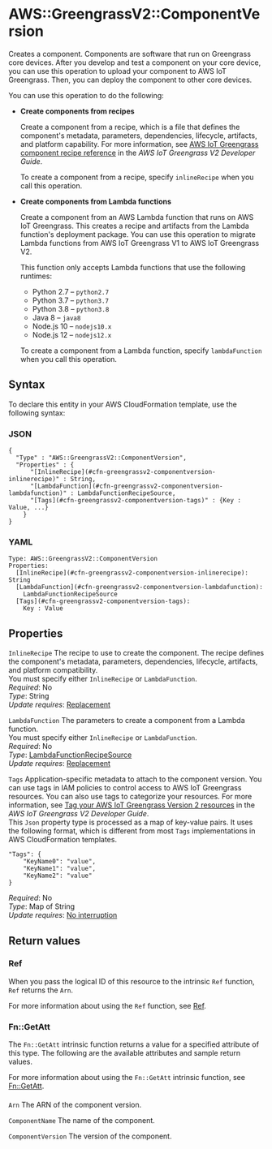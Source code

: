 # AWS::GreengrassV2::ComponentVersion<a name="aws-resource-greengrassv2-componentversion"></a>

Creates a component\. Components are software that run on Greengrass core devices\. After you develop and test a component on your core device, you can use this operation to upload your component to AWS IoT Greengrass\. Then, you can deploy the component to other core devices\.

You can use this operation to do the following:
+ **Create components from recipes**

  Create a component from a recipe, which is a file that defines the component's metadata, parameters, dependencies, lifecycle, artifacts, and platform capability\. For more information, see [AWS IoT Greengrass component recipe reference](https://docs.aws.amazon.com/greengrass/v2/developerguide/component-recipe-reference.html) in the *AWS IoT Greengrass V2 Developer Guide*\.

  To create a component from a recipe, specify `inlineRecipe` when you call this operation\.
+ **Create components from Lambda functions**

  Create a component from an AWS Lambda function that runs on AWS IoT Greengrass\. This creates a recipe and artifacts from the Lambda function's deployment package\. You can use this operation to migrate Lambda functions from AWS IoT Greengrass V1 to AWS IoT Greengrass V2\.

  This function only accepts Lambda functions that use the following runtimes:
  + Python 2\.7 – `python2.7`
  + Python 3\.7 – `python3.7`
  + Python 3\.8 – `python3.8`
  + Java 8 – `java8`
  + Node\.js 10 – `nodejs10.x`
  + Node\.js 12 – `nodejs12.x`

  To create a component from a Lambda function, specify `lambdaFunction` when you call this operation\.

## Syntax<a name="aws-resource-greengrassv2-componentversion-syntax"></a>

To declare this entity in your AWS CloudFormation template, use the following syntax:

### JSON<a name="aws-resource-greengrassv2-componentversion-syntax.json"></a>

```
{
  "Type" : "AWS::GreengrassV2::ComponentVersion",
  "Properties" : {
      "[InlineRecipe](#cfn-greengrassv2-componentversion-inlinerecipe)" : String,
      "[LambdaFunction](#cfn-greengrassv2-componentversion-lambdafunction)" : LambdaFunctionRecipeSource,
      "[Tags](#cfn-greengrassv2-componentversion-tags)" : {Key : Value, ...}
    }
}
```

### YAML<a name="aws-resource-greengrassv2-componentversion-syntax.yaml"></a>

```
Type: AWS::GreengrassV2::ComponentVersion
Properties: 
  [InlineRecipe](#cfn-greengrassv2-componentversion-inlinerecipe): String
  [LambdaFunction](#cfn-greengrassv2-componentversion-lambdafunction): 
    LambdaFunctionRecipeSource
  [Tags](#cfn-greengrassv2-componentversion-tags): 
    Key : Value
```

## Properties<a name="aws-resource-greengrassv2-componentversion-properties"></a>

`InlineRecipe`  <a name="cfn-greengrassv2-componentversion-inlinerecipe"></a>
The recipe to use to create the component\. The recipe defines the component's metadata, parameters, dependencies, lifecycle, artifacts, and platform compatibility\.  
You must specify either `InlineRecipe` or `LambdaFunction`\.  
*Required*: No  
*Type*: String  
*Update requires*: [Replacement](https://docs.aws.amazon.com/AWSCloudFormation/latest/UserGuide/using-cfn-updating-stacks-update-behaviors.html#update-replacement)

`LambdaFunction`  <a name="cfn-greengrassv2-componentversion-lambdafunction"></a>
The parameters to create a component from a Lambda function\.  
You must specify either `InlineRecipe` or `LambdaFunction`\.  
*Required*: No  
*Type*: [LambdaFunctionRecipeSource](aws-properties-greengrassv2-componentversion-lambdafunctionrecipesource.md)  
*Update requires*: [Replacement](https://docs.aws.amazon.com/AWSCloudFormation/latest/UserGuide/using-cfn-updating-stacks-update-behaviors.html#update-replacement)

`Tags`  <a name="cfn-greengrassv2-componentversion-tags"></a>
Application\-specific metadata to attach to the component version\. You can use tags in IAM policies to control access to AWS IoT Greengrass resources\. You can also use tags to categorize your resources\. For more information, see [Tag your AWS IoT Greengrass Version 2 resources](https://docs.aws.amazon.com/greengrass/v2/developerguide/tag-resources.html) in the *AWS IoT Greengrass V2 Developer Guide*\.  
This `Json` property type is processed as a map of key\-value pairs\. It uses the following format, which is different from most `Tags` implementations in AWS CloudFormation templates\.  

```
"Tags": {
    "KeyName0": "value",
    "KeyName1": "value",
    "KeyName2": "value"
}
```
*Required*: No  
*Type*: Map of String  
*Update requires*: [No interruption](https://docs.aws.amazon.com/AWSCloudFormation/latest/UserGuide/using-cfn-updating-stacks-update-behaviors.html#update-no-interrupt)

## Return values<a name="aws-resource-greengrassv2-componentversion-return-values"></a>

### Ref<a name="aws-resource-greengrassv2-componentversion-return-values-ref"></a>

When you pass the logical ID of this resource to the intrinsic `Ref` function, `Ref` returns the `Arn`\.

For more information about using the `Ref` function, see [Ref](https://docs.aws.amazon.com/AWSCloudFormation/latest/UserGuide/intrinsic-function-reference-ref.html)\.

### Fn::GetAtt<a name="aws-resource-greengrassv2-componentversion-return-values-fn--getatt"></a>

The `Fn::GetAtt` intrinsic function returns a value for a specified attribute of this type\. The following are the available attributes and sample return values\.

For more information about using the `Fn::GetAtt` intrinsic function, see [Fn::GetAtt](https://docs.aws.amazon.com/AWSCloudFormation/latest/UserGuide/intrinsic-function-reference-getatt.html)\.

#### <a name="aws-resource-greengrassv2-componentversion-return-values-fn--getatt-fn--getatt"></a>

`Arn`  <a name="Arn-fn::getatt"></a>
The ARN of the component version\.

`ComponentName`  <a name="ComponentName-fn::getatt"></a>
The name of the component\.

`ComponentVersion`  <a name="ComponentVersion-fn::getatt"></a>
The version of the component\.